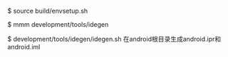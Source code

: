 $ source build/envsetup.sh

$ mmm development/tools/idegen


$ development/tools/idegen/idegen.sh
在android根目录生成android.ipr和android.iml